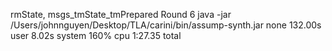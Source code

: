 rmState, msgs_tmState_tmPrepared
Round 6
java -jar /Users/johnnguyen/Desktop/TLA/carini/bin/assump-synth.jar     none  132.00s user 8.02s system 160% cpu 1:27.35 total

